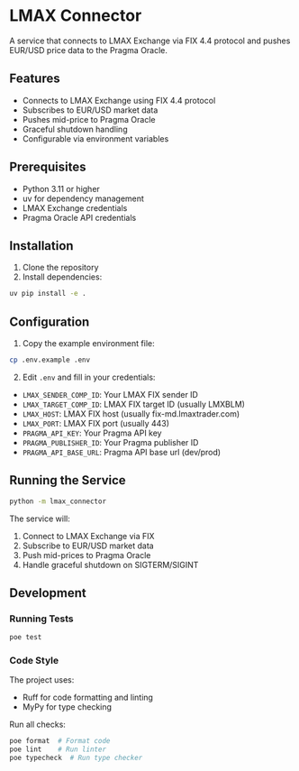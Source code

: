 # LMAX Connector

A service that connects to LMAX Exchange via FIX 4.4 protocol and pushes EUR/USD price data to the Pragma Oracle.

## Features

- Connects to LMAX Exchange using FIX 4.4 protocol
- Subscribes to EUR/USD market data
- Pushes mid-price to Pragma Oracle
- Graceful shutdown handling
- Configurable via environment variables

## Prerequisites

- Python 3.11 or higher
- uv for dependency management
- LMAX Exchange credentials
- Pragma Oracle API credentials

## Installation

1. Clone the repository
2. Install dependencies:
```bash
uv pip install -e .
```

## Configuration

1. Copy the example environment file:
```bash
cp .env.example .env
```

2. Edit `.env` and fill in your credentials:
- `LMAX_SENDER_COMP_ID`: Your LMAX FIX sender ID
- `LMAX_TARGET_COMP_ID`: LMAX FIX target ID (usually LMXBLM)
- `LMAX_HOST`: LMAX FIX host (usually fix-md.lmaxtrader.com)
- `LMAX_PORT`: LMAX FIX port (usually 443)
- `PRAGMA_API_KEY`: Your Pragma API key
- `PRAGMA_PUBLISHER_ID`: Your Pragma publisher ID
- `PRAGMA_API_BASE_URL`: Pragma API base url (dev/prod)

## Running the Service

```bash
python -m lmax_connector
```

The service will:
1. Connect to LMAX Exchange via FIX
2. Subscribe to EUR/USD market data
3. Push mid-prices to Pragma Oracle
4. Handle graceful shutdown on SIGTERM/SIGINT

## Development

### Running Tests

```bash
poe test
```

### Code Style

The project uses:
- Ruff for code formatting and linting
- MyPy for type checking

Run all checks:
```bash
poe format  # Format code
poe lint    # Run linter
poe typecheck  # Run type checker
``` 